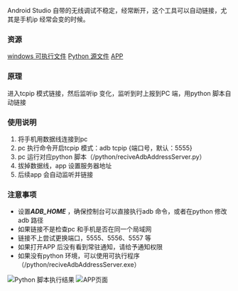Android Studio 自带的无线调试不稳定，经常断开，这个工具可以自动链接，尤其是手机ip 经常会变的时候。

### 资源
[windows 可执行文件](https://github.com/wb-hwang/AutoWifiDebugHelper/releases/download/v0.0.1/reciveAdbAddressServer.exe)
[Python 源文件](https://github.com/wb-hwang/AutoWifiDebugHelper/releases/download/v0.0.1/reciveAdbAddressServer.py)
[APP](https://github.com/wb-hwang/AutoWifiDebugHelper/releases/download/v0.0.1/WifiDebugHelper-debug.apk)

### 原理
进入tcpip 模式链接，然后监听ip 变化，监听到时上报到PC 端，用python 脚本自动链接

### 使用说明
1. 将手机用数据线连接到pc
2. pc 执行命令开启tcpip 模式：adb tcpip {端口号，默认：5555}
3. pc 运行对应python 脚本（/python/reciveAdbAddressServer.py）
4. 拔掉数据线，app 设置服务器地址
5. 后续app 会自动监听并链接

### 注意事项
* 设置***ADB_HOME*** ，确保控制台可以直接执行adb 命令，或者在python 修改adb 路径
* 如果链接不是检查pc 和手机是否在同一个局域网
* 链接不上尝试更换端口，5555、5556、5557 等
* 如果打开APP 后没有看到常驻通知，请给予通知权限
* 如果没有python 环境，可以使用可执行程序（/python/reciveAdbAddressServer.exe）

![Python 脚本执行结果](https://user-images.githubusercontent.com/8444080/233301794-43ced28f-3516-4694-84ab-9366d8b1eb7a.png)
![APP页面](https://user-images.githubusercontent.com/8444080/233302137-1868e0c7-86c0-4ad1-abfb-b15369700e48.jpg)
